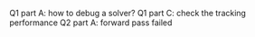 Q1 part A: how to debug a solver?
Q1 part C: check the tracking performance
Q2 part A: forward pass failed